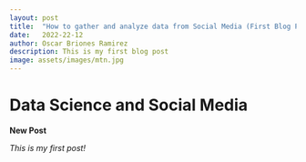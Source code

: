 ```yaml
---
layout: post
title:  "How to gather and analyze data from Social Media (First Blog Post)"
date:   2022-22-12
author: Oscar Briones Ramirez
description: This is my first blog post
image: assets/images/mtn.jpg
---
```


# Data Science and Social Media

**New Post**

*This is my first post!*
